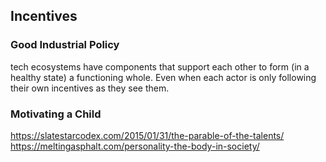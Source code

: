 ## Incentives

### Good Industrial Policy

tech ecosystems have components that support each other to form (in a healthy state) a functioning whole. Even when each actor is only following their own incentives as they see them.


### Motivating a Child

https://slatestarcodex.com/2015/01/31/the-parable-of-the-talents/
https://meltingasphalt.com/personality-the-body-in-society/
